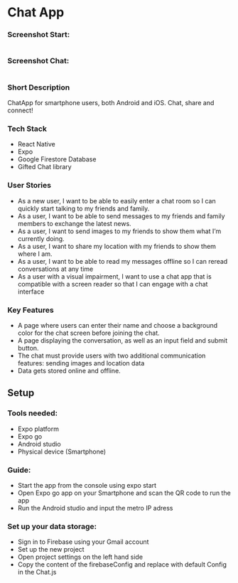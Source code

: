 <h1>Chat App</h1>

<h3>Screenshot Start:</h3>
<img href="background.png"></img>
<h3>Screenshot Chat:</h3>
<img href="background1.png""></img>
<h3>Short Description</h3>
<p>ChatApp for smartphone users, both Android and iOS. Chat, share and connect! </p>
 
 <h3>Tech Stack</h3>
<ul>
<li>React Native</li>
<li>Expo</li>
<li>Google Firestore Database</li>
<li>Gifted Chat library</li>
</ul>

<h3>User Stories</h3>
<ul>
<li>As a new user, I want to be able to easily enter a chat room so I can quickly start talking to my
friends and family.</li>
<li>As a user, I want to be able to send messages to my friends and family members to exchange
the latest news.</li>
<li>As a user, I want to send images to my friends to show them what I’m currently doing.
</li>
<li>As a user, I want to share my location with my friends to show them where I am.</li>
<li>As a user, I want to be able to read my messages offline so I can reread conversations at any
time</li>
<li>As a user with a visual impairment, I want to use a chat app that is compatible with a screen
reader so that I can engage with a chat interface</li>
</ul>


<h3>Key Features</h3>
<ul>
<li>A page where users can enter their name and choose a background color for the chat screen
before joining the chat.
</li>
<li>A page displaying the conversation, as well as an input field and submit button.</li>
<li>The chat must provide users with two additional communication features: sending images
and location data</li>
<li>Data gets stored online and offline.
</li>
</ul>


<h2>Setup</h2>
<h3>Tools needed:</h3>
<ul>
<li>Expo platform</li>
<li>Expo go</li>
<li>Android studio</li>
<li>Physical device (Smartphone)</li>
</ul>

<h3>Guide:</h3>
<ul>
<li>Start the app from the console using expo start</li>
<li>Open Expo go app on your Smartphone and scan the QR code to run the app</li>
<li>Run the Android studio and input the metro IP adress</li>
</ul>

<h3>Set up your data storage:</h3>
<ul>
<li>Sign in to Firebase using your Gmail account</li>
<li>Set up the new project</li>
<li>Open project settings on the left hand side </li>
<li>Copy the content of the firebaseConfig and replace with default Config in the Chat.js</li>
</ul>
